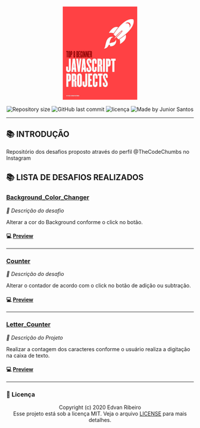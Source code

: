 <p align="center">
  <a href="https://www.instagram.com/p/B-Zh8fmAAMA/?igshid=17f7wwaulw52l">
    <img width="200px" height="250px" alt="Logo Casa Criativa" src="./img/bg.png" />
 </a>
<p align="center">
<img alt="Repository size" src="https://img.shields.io/github/repo-size/ejunior01/projetos_by_TheCodeChumbs">
<img alt="GitHub last commit" src="https://img.shields.io/github/last-commit/ejunior01/projetos_by_TheCodeChumbs">
<img  alt="licença" src="https://img.shields.io/github/license/ejunior01/projetos_by_TheCodeChumbs" />
<img alt="Made by Junior Santos" src="https://img.shields.io/badge/made%20by-Junior Santos-%237519C1">
<p/>

---

## :books: INTRODUÇÃO

Repositório dos desafios proposto através do perfil @TheCodeChumbs no Instagram

## :books: LISTA DE DESAFIOS REALIZADOS


### [Background_Color_Changer](https://github.com/ejunior01/projetos_by_TheCodeChumbs/tree/master/desafio_background_Color_Changer)

*:memo: Descrição do desafio*

Alterar a cor do Background conforme o click no botão.

#### :computer: [Preview](https://ejunior01.github.io/projetos_by_TheCodeChumbs/desafio_background_Color_Changer/)
---

### [Counter](https://github.com/ejunior01/projetos_by_TheCodeChumbs/tree/master/desafio_counter)

*:memo: Descrição do desafio*

Alterar o contador de acordo com o click no botão de adição ou subtração.

#### :computer: [Preview](https://ejunior01.github.io/projetos_by_TheCodeChumbs/desafio_counter/)
---


### [Letter_Counter](https://github.com/ejunior01/projetos_by_TheCodeChumbs/tree/master/desafio_letter_Counter)

*:memo: Descrição do Projeto*

Realizar a contagem dos caracteres conforme o usuário realiza a digitação na caixa de texto.

#### :computer: [Preview](https://ejunior01.github.io/projetos_by_TheCodeChumbs/desafio_letter_Counter/)
---


### :pencil: Licença

<p align="center">
	Copyright (c) 2020 Edvan Ribeiro
    <br/>
    Esse projeto está sob a licença MIT. Veja o arquivo <a href="https://github.com/ejunior01/projetos_by_TheCodeChumbs/blob/master/LICENSE">LICENSE</a> para mais detalhes.
</p>
